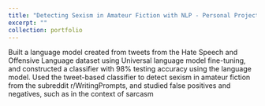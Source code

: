 ```yaml
---
title: "Detecting Sexism in Amateur Fiction with NLP - Personal Project"
excerpt: ""
collection: portfolio
---
```

Built a language model created from tweets from the Hate Speech and Offensive Language dataset using Universal language model fine-tuning, and constructed a classifier with 98% testing accuracy using the language model. Used the tweet-based classifier to detect sexism in amateur fiction from the subreddit r/WritingPrompts, and studied false positives and negatives, such as in the context of sarcasm